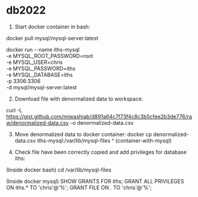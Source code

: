 # db2022

1. Start docker container in bash:

docker pull mysql/mysql-server:latest

docker run --name iths-mysql\
           -e MYSQL_ROOT_PASSWORD=root\
           -e MYSQL_USER=chris\
           -e MYSQL_PASSWORD=iths\
           -e MYSQL_DATABASE=iths\
           -p 3306:3306\
           -d mysql/mysql-server:latest

2. Download file with denormalized data to workspace:

curl -L  https://gist.github.com/miwashiab/d891a64c7f73f4c8c3b5cfee2b3de776/raw/denormalized-data.csv -o denormalized-data.csv

3. Move denormalized data to docker container:
docker cp denormalized-data.csv iths-mysql:/var/lib/mysql-files
				    ^
			(container-with-mysql)

4. Check file have been correctly copied and add privileges for database iths:

(Inside docker bash)
cd /var/lib/mysql-files

(Inside docker mysql)
SHOW GRANTS FOR iths;
GRANT ALL PRIVILEGES ON iths.* TO 'chris'@'%';
GRANT FILE ON *.* TO 'chris'@'%';


